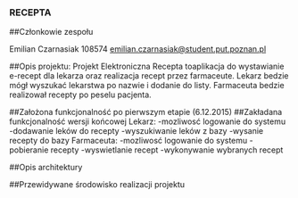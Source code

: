 ### RECEPTA


##Członkowie zespołu

Emilian Czarnasiak 108574 emilian.czarnasiak@student.put.poznan.pl


##Opis projektu:
Projekt Elektroniczna Recepta toaplikacja do wystawianie e-recept dla lekarza oraz realizacja recept przez
farmaceute.
Lekarz bedzie mógł wyszukać lekarstwa po nazwie i dodanie do listy. Farmaceuta bedzie realizował recepty po peselu pacjenta.

##Założona funkcjonalność po pierwszym etapie (6.12.2015)
##Zakładana funkcjonalność wersji końcowej
Lekarz:
-mozliwosć logowanie do systemu
-dodawanie leków do recepty
-wyszukiwanie leków z bazy
-wysanie recepty do bazy
Farmaceuta:
-mozliwosć logowanie do systemu
-pobieranie recepty 
-wyswietlanie recept
-wykonywanie wybranych recept

##Opis architektury

##Przewidywane środowisko realizacji projektu
